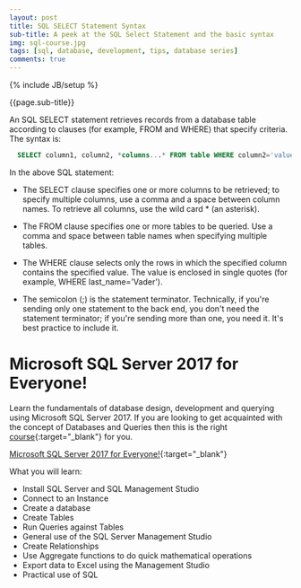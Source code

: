 ```yaml
---
layout: post
title: SQL SELECT Statement Syntax
sub-title: A peek at the SQL Select Statement and the basic syntax
img: sql-course.jpg
tags: [sql, database, development, tips, database series]
comments: true
---
```


{% include JB/setup %}

{{page.sub-title}}

<!--more-->

An SQL SELECT statement retrieves records from a database table according to clauses (for example, FROM and WHERE) that specify criteria. The syntax is:

```sql
  SELECT column1, column2, *columns...* FROM table WHERE column2='value';
```
In the above SQL statement:

- The SELECT clause specifies one or more columns to be retrieved; to specify multiple columns, use a comma and a space between column names. To retrieve all columns, use the wild card * (an asterisk).

- The FROM clause specifies one or more tables to be queried. Use a comma and space between table names when specifying multiple tables.

- The WHERE clause selects only the rows in which the specified column contains the specified value. The value is enclosed in single quotes (for example, WHERE last_name='Vader').

- The semicolon (;) is the statement terminator. Technically, if you're sending only one statement to the back end, you don't need the statement terminator; if you're sending more than one, you need it. It's best practice to include it.

# Microsoft SQL Server 2017 for Everyone!
Learn the fundamentals of database design, development and querying using Microsoft SQL Server 2017. 
If you are looking to get acquainted with the concept of Databases and Queries then this is the right [course](http://bit.ly/2IcEswe){:target="_blank"} for you. 

[Microsoft SQL Server 2017 for Everyone!](http://bit.ly/2IcEswe){:target="_blank"}

What you will learn:
- Install SQL Server and SQL Management Studio
- Connect to an Instance
- Create a database
- Create Tables
- Run Queries against Tables
- General use of the SQL Server Management Studio 
- Create Relationships
- Use Aggregate functions to do quick mathematical operations
- Export data to Excel using the Management Studio
- Practical use of SQL
